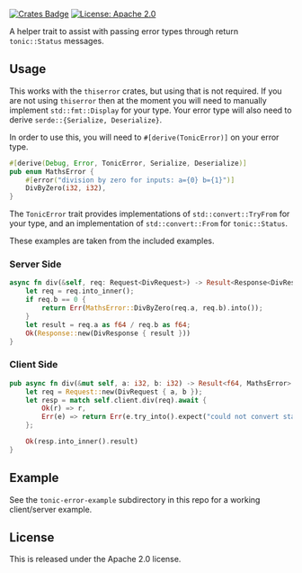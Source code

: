 [![Crates Badge](https://img.shields.io/crates/v/tonic-error)](https://crates.io/crates/tonic-error)
[![License: Apache 2.0](https://img.shields.io/crates/l/tonic-error)](LICENSE)

A helper trait to assist with passing error types through return `tonic::Status`
messages.

## Usage

This works with the `thiserror` crates, but using that is not required. If you
are not using `thiserror` then at the moment you will need to manually implement
`std::fmt::Display` for your type. Your error type will also need to derive
`serde::{Serialize, Deserialize}`.

In order to use this, you will need to `#[derive(TonicError)]` on your error type.

```rust
#[derive(Debug, Error, TonicError, Serialize, Deserialize)]
pub enum MathsError {
    #[error("division by zero for inputs: a={0} b={1}")]
    DivByZero(i32, i32),
}
```

The `TonicError` trait provides implementations of `std::convert::TryFrom` for
your type, and an implementation of `std::convert::From` for `tonic::Status`.

These examples are taken from the included examples.

### Server Side

```rust
async fn div(&self, req: Request<DivRequest>) -> Result<Response<DivResponse>, Status> {
    let req = req.into_inner();
    if req.b == 0 {
        return Err(MathsError::DivByZero(req.a, req.b).into());
    }
    let result = req.a as f64 / req.b as f64;
    Ok(Response::new(DivResponse { result }))
}
```

### Client Side

```rust
pub async fn div(&mut self, a: i32, b: i32) -> Result<f64, MathsError> {
    let req = Request::new(DivRequest { a, b });
    let resp = match self.client.div(req).await {
        Ok(r) => r,
        Err(e) => return Err(e.try_into().expect("could not convert status to error")),
    };

    Ok(resp.into_inner().result)
}
```

## Example

See the `tonic-error-example` subdirectory in this repo for a working
client/server example. 

## License

This is released under the Apache 2.0 license.